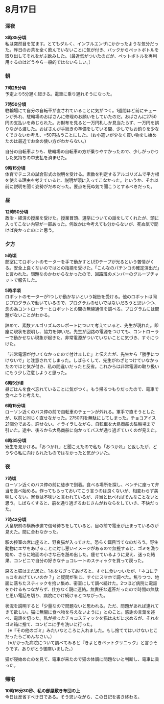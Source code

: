 # 8月17日

### 深夜

**3時35分頃**  
私は突然目を覚ます。とてもダルく、インフルエンザにかかったような気分だった。昨日のお茶を全く飲んでいないことに気が付き、バックからペットボトルを取り出してそれをがぶ飲みした。（最近気がついたのだが、ペットボトルを再利用するのはどうやら一般的ではないらしい。）

### 朝

**7時25分頃**  
予定より5分遅く起きる。電車に乗り遅れそうになった。

**7時50分頃**  
駐輪場にて自分の自転車が直されていることに気がつく。1週間ほど前にチェーンが外れ、駐輪場のおばさんに修理のお願いをしていたのだ。おばさんに2750円の支払いを命じられた。お財布を見ると一万円札しか見当たらず、一万円を誤りながら渡した。おばさんが手続きの準備をしている間、少しでもお釣りを少なくできないか考え、+50円払うことにした。（お小遣いが少なく買い物をし始めたのは最近でお金の使い方がわからない。）

自分の自転車よりも、駐輪場の自転車の方が乗りやすかったので、少しがっかりした気持ちの中支払を済ませた。

**9時15分頃**  
体育でテニスの試合形式の説明を受ける。素数を判定するアルゴリズムで平方根を使える理由を考えていると、説明が頭に入ってこなかった。というか、それ以前に説明を聞く姿勢がだめだった。要点を死ぬ気で聞こうとするべきだった。

### 昼

**12時50分頃**  
政治・経済の授業を受けた。授業冒頭、選挙についての話をしてくれたが、頭に入ってこない内容が一部あった。何故かは今考えても分からないが、死ぬ気で聞けば良かったのにと思う。

### 夕方

**5時頃**  
部室にてロボットのモーターを手で動かすとLEDテープが光るという苦情がくる。安全上良くないのではとの指摘を受けた。「こんなのパチンコの確定演出だ」と言われた。問題なのかわからなかったので、回路班のメンバーのグループチャットで報告した。

**5時半頃**  
ロボットのモーターが1つしか動かないという報告を受ける。他のロボットは同じプログラムで動いているので、プログラムのせいではないだろうと思いつつ、念の為コントローラーとロボットとの間の無線通信を調べる。プログラムには問題がないことがわかる。

諦めて、素数アルゴリズムのレポートについて考えていると、先生が現れた。即座に現状を説明し、協力を仰いだ。先生が回路の電源をつけても、コントローラーで動かせない現象が起きた。非常電源がついていないことに気づき、すぐにつけた。

「非常電源が付いてなかったので付けました」と伝えたが、先生から「勝手につけないで」と注意されてしまった。しばらくして、先生がわざとつけていなかったのではと気が付き、私の間違いだったと反省。これからは非常電源の取り扱いにもう少し注意しようと思った。

**6時5分頃**  
昼ごはんを食べ忘れていることに気がつく。もう帰るつもりだったので、電車で食べようと考えた。

**6時15分頃**  
ローソン近くのバス停の前で自転車のチェーンが外れる。軍手で直そうとしたが、以前と同じく直せなかった。2750円を無駄にしてしまった。チョコアイス21個分である。許せない。イライラしながら、自転車を大島商船の駐輪場まで引いた。途中、後ろから大島商船に向かってバスが通り過ぎていくのが見えた。

**6時35分頃**  
寮生を見かける。「おつかれ」と聞こえたので私も「おつかれ」と返したが、どうやら私に向けられたものではなかったと気がついた。

### 夜

**7時頃**  
ローソン近くのバス停の前に徒歩で到着。食べる場所を探し、ベンチに座って弁当を食べ始める。作ってもらっておいてこう言うのは良くないが、相変わらず美味しくない。寮食は不味いと言われているが、弁当と比べればそんなことないと思う。しばらくすると、前を通り過ぎるおじさんがおならをしていき、不快だった。

**7時43分頃**  
大畠駅前の横断歩道で信号待ちをしていると、目の前で電車が止まっているのが見えた。間に合わなかった。

駅の控室の席に座ると、野良猫が入ってきた。恐らく餌目当てなのだろう。野生動物にエサをあげることに対し悪いイメージがあるので無視すると、ゴミを漁り始め、さらに地面の小さな石を舐め出した。痩せているように見え、迷った結果、コンビニで自分の好きなチョコレートのスティックを買って戻った。

戻ると猫はまだ居た。1本をちぎってあげると、すぐに食いついたが、「ネコにチョコをあげていいのか？」と疑問が生じ、すぐにスマホで調べた。焦りつつ、地面に落ちたスティックを拾い集め、密室にして調べ続けた。2つほど病院に電話をかけるもつながらず、仕方なく親に連絡。無責任な返答だったので時間の無駄と思い電話を切り、病院にかけ続けるとつながった。

状況を説明すると「少量なので問題ないと思われる。ただ、問題があれば連れてきて欲しい。猫に無闇に食べ物を与えないように」とのこと。感謝の言葉を述べ、電話を切った。私が拾ったチョコスティックを猫は未だに求めるが、それをゴミ箱に捨て、コンビニに手を洗いに行った。  
（※『その他のゴミ』みたいなところに入れました。もし捨ててはいけないとこだったらごめんなさい。）  
（※かかった病院について調べてみると『きよときペットクリニック』と言うそうです。ありがとう御座いました。）

猫が寝始めたのを見て、電車が来たので猫の体調に問題ないと判断し、電車に乗った。

### 帰宅

**10時16分30秒、私の部屋敷き布団の上**  
今日は反省すべき日である。そう思いながら、この日記を書き終わる。
